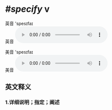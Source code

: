 # ***\#specify*** v
英音 'spesɪfaɪ  
英音
<audio src="./media/specify1_AAC.aac" controls="controls"></audio>

美音 'spesɪfaɪ  
美音
<audio src="./media/specify2_AAC.aac" controls="controls"></audio>



  

英文释义
---
### 1.**详细说明；指定；阐述**  


